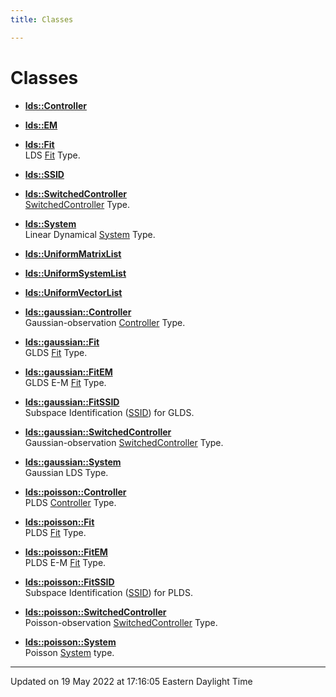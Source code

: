 ```yaml
---
title: Classes

---
```


# Classes

















- **[lds::Controller](/lds-ctrl-est/docs/api/classes/classlds_1_1controller/)** 



- **[lds::EM](/lds-ctrl-est/docs/api/classes/classlds_1_1em/)** 



- **[lds::Fit](/lds-ctrl-est/docs/api/classes/classlds_1_1fit/)** <br>LDS [Fit]() Type. 



- **[lds::SSID](/lds-ctrl-est/docs/api/classes/classlds_1_1ssid/)** 



- **[lds::SwitchedController](/lds-ctrl-est/docs/api/classes/classlds_1_1switchedcontroller/)** <br>[SwitchedController]() Type. 



- **[lds::System](/lds-ctrl-est/docs/api/classes/classlds_1_1system/)** <br>Linear Dynamical [System]() Type. 



- **[lds::UniformMatrixList](/lds-ctrl-est/docs/api/classes/classlds_1_1uniformmatrixlist/)** 



- **[lds::UniformSystemList](/lds-ctrl-est/docs/api/classes/classlds_1_1uniformsystemlist/)** 



- **[lds::UniformVectorList](/lds-ctrl-est/docs/api/classes/classlds_1_1uniformvectorlist/)** 






- **[lds::gaussian::Controller](/lds-ctrl-est/docs/api/classes/classlds_1_1gaussian_1_1controller/)** <br>Gaussian-observation [Controller]() Type. 



- **[lds::gaussian::Fit](/lds-ctrl-est/docs/api/classes/classlds_1_1gaussian_1_1fit/)** <br>GLDS [Fit]() Type. 



- **[lds::gaussian::FitEM](/lds-ctrl-est/docs/api/classes/classlds_1_1gaussian_1_1fitem/)** <br>GLDS E-M [Fit](/lds-ctrl-est/docs/api/classes/classlds_1_1gaussian_1_1fit/) Type. 



- **[lds::gaussian::FitSSID](/lds-ctrl-est/docs/api/classes/classlds_1_1gaussian_1_1fitssid/)** <br>Subspace Identification ([SSID](/lds-ctrl-est/docs/api/classes/classlds_1_1ssid/)) for GLDS. 



- **[lds::gaussian::SwitchedController](/lds-ctrl-est/docs/api/classes/classlds_1_1gaussian_1_1switchedcontroller/)** <br>Gaussian-observation [SwitchedController]() Type. 



- **[lds::gaussian::System](/lds-ctrl-est/docs/api/classes/classlds_1_1gaussian_1_1system/)** <br>Gaussian LDS Type. 









- **[lds::poisson::Controller](/lds-ctrl-est/docs/api/classes/classlds_1_1poisson_1_1controller/)** <br>PLDS [Controller]() Type. 



- **[lds::poisson::Fit](/lds-ctrl-est/docs/api/classes/classlds_1_1poisson_1_1fit/)** <br>PLDS [Fit]() Type. 



- **[lds::poisson::FitEM](/lds-ctrl-est/docs/api/classes/classlds_1_1poisson_1_1fitem/)** <br>PLDS E-M [Fit](/lds-ctrl-est/docs/api/classes/classlds_1_1poisson_1_1fit/) Type. 



- **[lds::poisson::FitSSID](/lds-ctrl-est/docs/api/classes/classlds_1_1poisson_1_1fitssid/)** <br>Subspace Identification ([SSID](/lds-ctrl-est/docs/api/classes/classlds_1_1ssid/)) for PLDS. 



- **[lds::poisson::SwitchedController](/lds-ctrl-est/docs/api/classes/classlds_1_1poisson_1_1switchedcontroller/)** <br>Poisson-observation [SwitchedController]() Type. 



- **[lds::poisson::System](/lds-ctrl-est/docs/api/classes/classlds_1_1poisson_1_1system/)** <br>Poisson [System]() type. 










-------------------------------

Updated on 19 May 2022 at 17:16:05 Eastern Daylight Time
